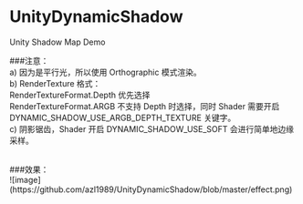 # UnityDynamicShadow
Unity Shadow Map Demo

###注意：<br>
a) 因为是平行光，所以使用 Orthographic 模式渲染。<br>
b) RenderTexture 格式：<br>
		RenderTextureFormat.Depth 优先选择<br>
		RenderTextureFormat.ARGB 不支持 Depth 时选择，同时 Shader 需要开启 DYNAMIC_SHADOW_USE_ARGB_DEPTH_TEXTURE 关键字。<br>
c) 阴影锯齿，Shader 开启 DYNAMIC_SHADOW_USE_SOFT 会进行简单地边缘采样。<br>

<br>
###效果：<br>
![image](https://github.com/azl1989/UnityDynamicShadow/blob/master/effect.png)
